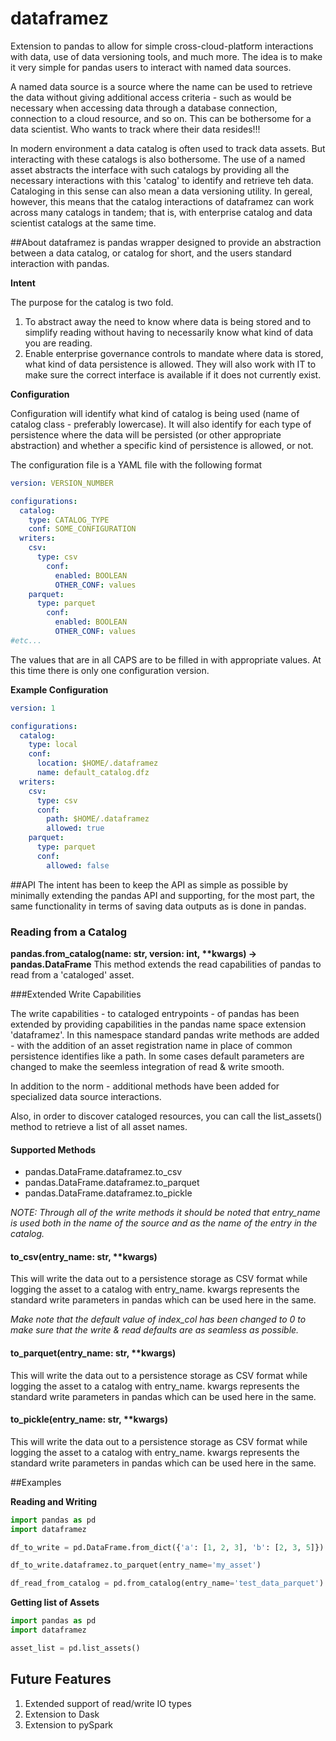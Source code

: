 <!---
# Modifications © 2020 Hashmap, Inc
#
# Licensed under the Apache License, Version 2.0 (the "License");
# you may not use this file except in compliance with the License.
# You may obtain a copy of the License at
#
#     http://www.apache.org/licenses/LICENSE-2.0
#
# Unless required by applicable law or agreed to in writing, software
# distributed under the License is distributed on an "AS IS" BASIS,
# WITHOUT WARRANTIES OR CONDITIONS OF ANY KIND, either express or implied.
# See the License for the specific language governing permissions and
# limitations under the License.
-->
# dataframez

Extension to pandas to allow for simple cross-cloud-platform interactions with data, use of data versioning tools, and much more. The idea is to make it very simple for pandas users to interact with named data sources. 

A named data source is a source where the name can be used to retrieve the data without giving additional access criteria - such as would be necessary when accessing data through a database connection, connection to a cloud resource, and so on. This can be bothersome for a data scientist. Who wants to track where their data resides!!!

In modern environment a data catalog is often used to track data assets. But interacting with these catalogs is also bothersome. The use of a named asset abstracts the interface with such catalogs by providing all the necessary interactions with this 'catalog' to identify and retrieve teh data. Cataloging in this sense can also mean a data versioning utility. In gereal, however, this means that the catalog interactions of dataframez can work across many catalogs in tandem; that is, with enterprise catalog and data scientist catalogs at the same time. 

##About
dataframez is pandas wrapper designed to provide an abstraction between a data catalog, or catalog for short, and the users standard interaction with pandas.

**Intent**

The purpose for the catalog is two fold.
1. To abstract away the need to know where data is being stored and to simplify reading without having to necessarily know what kind of data you are reading.
2. Enable enterprise governance controls to mandate where data is stored, what kind of data persistence is allowed. They will also work with IT to make sure the correct interface is available if it does not currently exist.

**Configuration**

Configuration will identify what kind of catalog is being used (name of catalog class - preferably lowercase). It will also identify for each type of persistence where the data will be persisted (or other appropriate abstraction) and whether a specific kind of persistence is allowed, or not.

The configuration file is a YAML file with the following format
```yaml
version: VERSION_NUMBER

configurations:
  catalog:
    type: CATALOG_TYPE
    conf: SOME_CONFIGURATION
  writers:
    csv:
      type: csv
        conf:
          enabled: BOOLEAN
          OTHER_CONF: values
    parquet:
      type: parquet
        conf:
          enabled: BOOLEAN
          OTHER_CONF: values
#etc...    
```
The values that are in all CAPS are to be filled in with appropriate values. At this time there is only one configuration version.

**Example Configuration** 

```yaml
version: 1

configurations:
  catalog:
    type: local
    conf:
      location: $HOME/.dataframez
      name: default_catalog.dfz
  writers:
    csv:
      type: csv
      conf:
        path: $HOME/.dataframez
        allowed: true
    parquet:
      type: parquet
      conf:
        allowed: false
```

##API
The intent has been to keep the API as simple as possible by minimally extending the pandas API and supporting, for the most part, the same functionality in terms of saving data outputs as is done in pandas.

### Reading from a Catalog
__pandas.from_catalog(name: str, version: int, **kwargs) -> pandas.DataFrame__
This method extends the read capabilities of pandas to read from a 'cataloged' asset. 

###Extended Write Capabilities

The write capabilities - to cataloged entrypoints - of pandas has been extended by providing capabilities in the pandas name space extension 'dataframez'. In this namespace standard pandas write methods are added - with the addition of an asset registration name in place of common persistence identifies like a path. In some cases default parameters are changed to make the seemless integration of read & write smooth.

In addition to the norm - additional methods have been added for specialized data source interactions.

Also, in order to discover cataloged resources, you can call the list_assets() method to retrieve a list of all asset names.
#### Supported Methods
* pandas.DataFrame.dataframez.to_csv
* pandas.DataFrame.dataframez.to_parquet
* pandas.DataFrame.dataframez.to_pickle

*NOTE: Through all of the write methods it should be noted that entry_name is used both in the name of the source and as the name of the entry in the catalog.*
#### to_csv(entry_name: str, **kwargs)
This will write the data out to a persistence storage as CSV format while logging the asset to a catalog with entry_name. kwargs represents the standard write parameters in pandas which can be used here in the same. 

*Make note that the default value of index_col has been changed to 0 to make sure that the write & read defaults are as seamless as possible.*

#### to_parquet(entry_name: str, **kwargs)
This will write the data out to a persistence storage as CSV format while logging the asset to a catalog with entry_name. kwargs represents the standard write parameters in pandas which can be used here in the same.

#### to_pickle(entry_name: str, **kwargs)
This will write the data out to a persistence storage as CSV format while logging the asset to a catalog with entry_name. kwargs represents the standard write parameters in pandas which can be used here in the same.

##Examples

__Reading and Writing__
```python
import pandas as pd 
import dataframez

df_to_write = pd.DataFrame.from_dict({'a': [1, 2, 3], 'b': [2, 3, 5]})

df_to_write.dataframez.to_parquet(entry_name='my_asset')

df_read_from_catalog = pd.from_catalog(entry_name='test_data_parquet')
```

__Getting list of Assets__
```python
import pandas as pd
import dataframez

asset_list = pd.list_assets()
```

## Future Features
1. Extended support of read/write IO types
2. Extension to Dask
3. Extension to pySpark